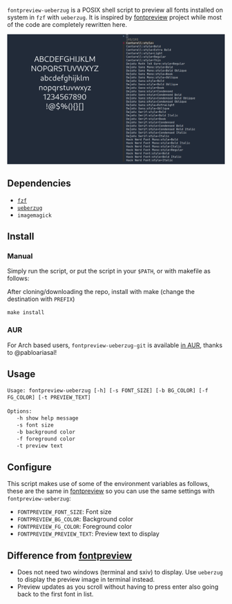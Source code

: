 `fontpreview-ueberzug` is a POSIX shell script to preview all fonts installed on system in `fzf` with `ueberzug`. It is inspired by [fontpreview](https://github.com/sdushantha/fontpreview) project while most of the code are completely rewritten here.

![](./demo.gif)

## Dependencies

- [`fzf`](https://github.com/junegunn/fzf)
- [`ueberzug`](https://github.com/seebye/ueberzug)
- `imagemagick`

## Install

### Manual

Simply run the script, or put the script in your `$PATH`, or with makefile as follows:

After cloning/downloading the repo, install with make (change the destination with `PREFIX`)
```
make install
```

### AUR

For Arch based users, `fontpreview-ueberzug-git` is available [in AUR](https://aur.archlinux.org/packages/fontpreview-ueberzug-git), thanks to @pabloariasal!

## Usage

```
Usage: fontpreview-ueberzug [-h] [-s FONT_SIZE] [-b BG_COLOR] [-f FG_COLOR] [-t PREVIEW_TEXT]

Options:
   -h show help message
   -s font size
   -b background color
   -f foreground color
   -t preview text
```

## Configure

This script makes use of some of the environment variables as follows, these are the same in [fontpreview](https://github.com/sdushantha/fontpreview) so you can use the same settings with `fontpreview-ueberzug`:

- `FONTPREVIEW_FONT_SIZE`: Font size
- `FONTPREVIEW_BG_COLOR`: Background color
- `FONTPREVIEW_FG_COLOR`: Foreground color
- `FONTPREVIEW_PREVIEW_TEXT`: Preview text to display

## Difference from [fontpreview](https://github.com/sdushantha/fontpreview)

- Does not need two windows (terminal and sxiv) to display. Use `ueberzug` to display the preview image in terminal instead.
- Preview updates as you scroll without having to press enter also going back to the first font in list.
